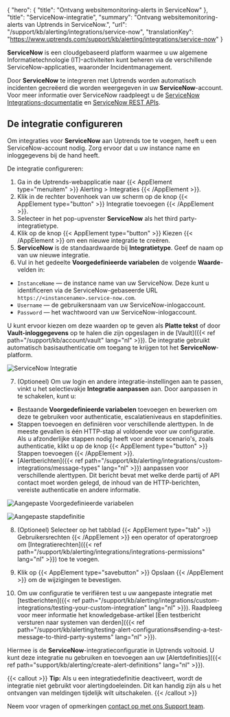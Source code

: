 {
  "hero": {
    "title": "Ontvang websitemonitoring-alerts in ServiceNow"
  }, 
  "title": "ServiceNow-integratie",
  "summary": "Ontvang websitemonitoring-alerts van Uptrends in ServiceNow.",
  "url": "/support/kb/alerting/integrations/service-now",
  "translationKey": "https://www.uptrends.com/support/kb/alerting/integrations/service-now" 
}

**ServiceNow** is een cloudgebaseerd platform waarmee u uw algemene Informatietechnologie (IT)-activiteiten kunt beheren via de verschillende ServiceNow-applicaties, waaronder Incidentmanagement.

Door **ServiceNow** te integreren met Uptrends worden automatisch incidenten gecreëerd die worden weergegeven in uw **ServiceNow**-account. Voor meer informatie over ServiceNow raadpleegt u de [ServiceNow Integrations-documentatie](https://www.servicenow.com/docs/bundle/xanadu-platform-administration/page/administer/managing-data/concept/integrations.html) en [ServiceNow REST APIs](https://www.servicenow.com/docs/bundle/xanadu-api-reference/page/integrate/inbound-rest/concept/c_RESTAPI.html).

## De integratie configureren

Om integraties voor **ServiceNow** aan Uptrends toe te voegen, heeft u een ServiceNow-account nodig. Zorg ervoor dat u uw instance name en inloggegevens bij de hand heeft.

De integratie configureren:

1. Ga in de Uptrends-webapplicatie naar {{< AppElement type="menuitem" >}} Alerting > Integraties {{< /AppElement >}}.
2. Klik in de rechter bovenhoek van uw scherm op de knop {{< AppElement type="button" >}} Integratie toevoegen {{< /AppElement >}}.
3. Selecteer in het pop-upvenster **ServiceNow** als het third party-integratietype.
4. Klik op de knop {{< AppElement type="button" >}} Kiezen {{< /AppElement >}} om een nieuwe integratie te creëren.
5. **ServiceNow** is de standaardwaarde bij **Integratietype**. Geef de naam op van uw nieuwe integratie.
6. Vul in het gedeelte **Voorgedefinieerde variabelen** de volgende **Waarde**-velden in:

- `InstanceName` — de instance name van uw ServiceNow. Deze kunt u identificeren via de ServiceNow-gebaseerde URL `https://<instancename>.service-now.com`.
- `Username` — de gebruikersnaam van uw ServiceNow-inlogaccount.
- `Password` — het wachtwoord van uw ServiceNow-inlogaccount.

U kunt ervoor kiezen om deze waarden op te geven als **Platte tekst** of door **Vault-inloggegevens** op te halen die zijn opgeslagen in de [Vault]({{< ref path="/support/kb/account/vault" lang="nl" >}}). De integratie gebruikt automatisch basisauthenticatie om toegang te krijgen tot het **ServiceNow**-platform.

![ServiceNow Integratie](/img/content/scr-service-now-integration.min.png)

7. (Optioneel) Om uw login en andere integratie-instellingen aan te passen, vinkt u het selectievakje **Integratie aanpassen** aan. Door aanpassen in te schakelen, kunt u:

- Bestaande **Voorgedefinieerde variabelen** toevoegen en bewerken om deze te gebruiken voor authenticatie, escalatieniveaus en stapdefinities.
- Stappen toevoegen en definiëren voor verschillende alerttypen. In de meeste gevallen is één HTTP-stap al voldoende voor uw configuratie. Als u afzonderlijke stappen nodig heeft voor andere scenario's, zoals authenticatie, klikt u op de knop {{< AppElement type="button" >}} Stappen toevoegen {{< /AppElement >}}.
- [Alertberichten]({{< ref path="/support/kb/alerting/integrations/custom-integrations/message-types" lang="nl" >}}) aanpassen voor verschillende alerttypen. Dit bericht bevat met welke derde partij of API contact moet worden gelegd, de inhoud van de HTTP-berichten, vereiste authenticatie en andere informatie.

![Aangepaste Voorgedefinieerde variabelen](/img/content/scr-service-now-integration-customization.min.png)

![Aangepaste stapdefinitie](/img/content/scr-service-now-integration-customization-steps.min.png)

8. (Optioneel) Selecteer op het tabblad {{< AppElement type="tab" >}} Gebruikersrechten {{< /AppElement >}} een operator of operatorgroep om [Integratierechten]({{< ref path="/support/kb/alerting/integrations/integrations-permissions" lang="nl" >}}) toe te voegen.

9. Klik op {{< AppElement type="savebutton" >}} Opslaan {{< /AppElement >}} om de wijzigingen te bevestigen.

10. Om uw configuratie te verifiëren test u uw aangepaste integratie met [testberichten]({{< ref path="/support/kb/alerting/integrations/custom-integrations/testing-your-custom-integration" lang="nl" >}}). Raadpleeg voor meer informatie het knowledgebase-artikel [Een testbericht versturen naar systemen van derden]({{< ref path="/support/kb/alerting/testing-alert-configurations#sending-a-test-message-to-third-party-systems" lang="nl" >}}).

Hiermee is de **ServiceNow**-integratieconfiguratie in Uptrends voltooid. U kunt deze integratie nu gebruiken en toevoegen aan uw [Alertdefinities]({{< ref path="support/kb/alerting/create-alert-definitions" lang="nl" >}}).

{{< callout >}}
**Tip:** Als u een integratiedefinitie deactiveert, wordt de integratie niet gebruikt voor alertingdoeleinden. Dit kan handig zijn als u het ontvangen van meldingen tijdelijk wilt uitschakelen.
{{< /callout >}}

Neem voor vragen of opmerkingen [contact op met ons Support team](/contact).
